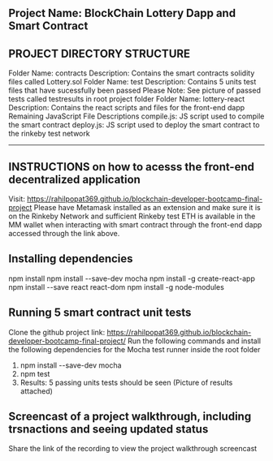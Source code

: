 Project Name: BlockChain Lottery Dapp and Smart Contract 
---------------------------------------------------------------------------------------------------------
PROJECT DIRECTORY STRUCTURE
--------------------------------------------------------------------------------------------------------
Folder Name: contracts
     Description: Contains the smart contracts solidity files called Lottery.sol
Folder Name: test
     Description: Contains 5 units test files that have sucessfully been passed
     Please Note: See picture of passed tests called testresults in root project folder
 Folder Name: lottery-react
    Description: Contains the react scripts and files for the front-end dapp 
Remaining JavaScript File Descriptions
    compile.js: JS script used to compile the smart contract
    deploy.js: JS script used to deploy the smart contract to the rinkeby test network
   
----------------------------------------------------------------------------------
INSTRUCTIONS on how to acesss the front-end decentralized application 
----------------------------------------------------------------------------------
Visit: https://rahilpopat369.github.io/blockchain-developer-bootcamp-final-project
Please have Metamask installed as an extension and make sure it is on the Rinkeby Network and sufficient Rinkeby test ETH is available in the MM wallet when interacting with smart contract through the front-end dapp accessed through the link above.

Installing dependencies
-----------------------------------------------------------------------------------
npm install 
npm install --save-dev mocha 
npm install -g create-react-app 
npm install --save react react-dom
npm install -g node-modules

Running 5 smart contract unit tests
-----------------------------------------------
Clone the github project link: https://rahilpopat369.github.io/blockchain-developer-bootcamp-final-project/
Run the following commands and install the following dependencies for the Mocha test runner inside the root folder 
1) npm install --save-dev mocha
2) npm test 
3) Results: 5 passing units tests should be seen (Picture of results attached)

Screencast of a project walkthrough, including trsnactions and seeing updated status 
-----------------------------------------------
Share the link of the recording to view the project walkthrough screencast 
